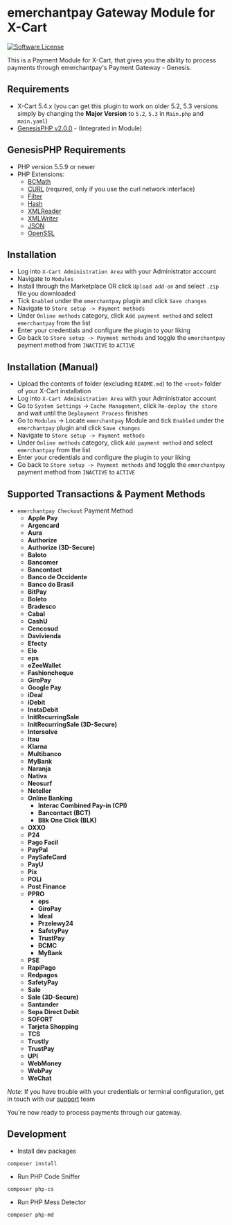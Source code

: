 emerchantpay Gateway Module for X-Cart
======================================

[![Software License](https://img.shields.io/badge/license-GPL-green.svg?style=flat)](LICENSE)

This is a Payment Module for X-Cart, that gives you the ability to process payments through emerchantpay's Payment Gateway - Genesis.

Requirements
------------

* X-Cart 5.4.x (you can get this plugin to work on older 5.2, 5.3 versions simply by changing the __Major Version__ to ```5.2```, ```5.3``` in ```Main.php``` and ```main.yaml```)
* [GenesisPHP v2.0.0](https://github.com/GenesisGateway/genesis_php/releases/tag/2.0.0) - (Integrated in Module)

GenesisPHP Requirements
------------

* PHP version 5.5.9 or newer
* PHP Extensions:
    * [BCMath](https://php.net/bcmath)
    * [CURL](https://php.net/curl) (required, only if you use the curl network interface)
    * [Filter](https://php.net/filter)
    * [Hash](https://php.net/hash)
    * [XMLReader](https://php.net/xmlreader)
    * [XMLWriter](https://php.net/xmlwriter)
    * [JSON](https://www.php.net/manual/en/book.json)
    * [OpenSSL](https://www.php.net/manual/en/book.openssl.php)

Installation
------------

* Log into ```X-Cart Administration Area``` with your Administrator account
* Navigate to ```Modules```
* Install through the Marketplace OR click ```Upload add-on``` and select  ```.zip``` file you downloaded
* Tick ```Enabled``` under the ```emerchantpay``` plugin and click ```Save changes```
* Navigate to ```Store setup -> Payment methods```
* Under ```Online methods``` category, click ```Add payment method``` and select ```emerchantpay``` from the list
* Enter your credentials and configure the plugin to your liking
* Go back to ```Store setup -> Payment methods``` and toggle the ```emerchantpay``` payment method from ```INACTIVE``` to ```ACTIVE```

Installation (Manual)
------------

* Upload the contents of folder (excluding ```README.md```) to the ```<root>``` folder of your X-Cart installation
* Log into ```X-Cart Administration Area``` with your Administrator account
* Go to ```System Settings``` -> ```Cache Management```, click ```Re-deploy the store``` and wait until the ```Deployment Process``` finishes
* Go to ```Modules``` -> Locate ```emerchantpay``` Module and tick ```Enabled``` under the ```emerchantpay``` plugin and click ```Save changes```
* Navigate to ```Store setup -> Payment methods```
* Under ```Online methods``` category, click ```Add payment method``` and select ```emerchantpay``` from the list
* Enter your credentials and configure the plugin to your liking
* Go back to ```Store setup -> Payment methods``` and toggle the ```emerchantpay``` payment method from ```INACTIVE``` to ```ACTIVE```

Supported Transactions & Payment Methods
---------------------
* ```emerchantpay Checkout``` Payment Method
  * __Apple Pay__
  * __Argencard__
  * __Aura__
  * __Authorize__
  * __Authorize (3D-Secure)__
  * __Baloto__
  * __Bancomer__
  * __Bancontact__
  * __Banco de Occidente__
  * __Banco do Brasil__
  * __BitPay__
  * __Boleto__
  * __Bradesco__
  * __Cabal__
  * __CashU__
  * __Cencosud__
  * __Davivienda__
  * __Efecty__
  * __Elo__
  * __eps__
  * __eZeeWallet__
  * __Fashioncheque__
  * __GiroPay__
  * __Google Pay__
  * __iDeal__
  * __iDebit__
  * __InstaDebit__
  * __InitRecurringSale__
  * __InitRecurringSale (3D-Secure)__
  * __Intersolve__
  * __Itau__
  * __Klarna__
  * __Multibanco__
  * __MyBank__
  * __Naranja__
  * __Nativa__
  * __Neosurf__
  * __Neteller__
  * __Online Banking__
    * __Interac Combined Pay-in (CPI)__ 
    * __Bancontact (BCT)__ 
    * __Blik One Click (BLK)__
  * __OXXO__
  * __P24__
  * __Pago Facil__
  * __PayPal__
  * __PaySafeCard__
  * __PayU__
  * __Pix__
  * __POLi__
  * __Post Finance__
  * __PPRO__
    * __eps__
    * __GiroPay__
    * __Ideal__
    * __Przelewy24__
    * __SafetyPay__
    * __TrustPay__
    * __BCMC__
    * __MyBank__
  * __PSE__
  * __RapiPago__
  * __Redpagos__
  * __SafetyPay__
  * __Sale__
  * __Sale (3D-Secure)__
  * __Santander__
  * __Sepa Direct Debit__
  * __SOFORT__
  * __Tarjeta Shopping__
  * __TCS__
  * __Trustly__
  * __TrustPay__
  * __UPI__
  * __WebMoney__
  * __WebPay__
  * __WeChat__

_Note_: If you have trouble with your credentials or terminal configuration, get in touch with our [support] team

You're now ready to process payments through our gateway.

Development
------------
* Install dev packages
```shell
composer install
```
* Run PHP Code Sniffer
```shell
composer php-cs
```
* Run PHP Mess Detector
```shell
composer php-md
```

[support]: mailto:tech-support@emerchantpay.net
